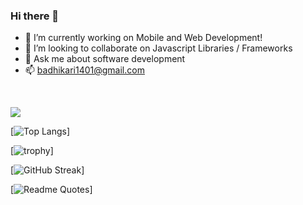 ### Hi there 👋

- 🔭 I’m currently working on Mobile and Web Development!
- 👯 I’m looking to collaborate on Javascript Libraries / Frameworks
- 💬 Ask me about software development
- 📫 badhikari1401@gmail.com

<br/>


![](https://github-profile-summary-cards.vercel.app/api/cards/profile-details?username=Bibhav1401&theme=vue)

[![Top Langs](https://github-readme-stats.vercel.app/api/top-langs/?username=Bibhav1401&layout=compact)]

[![trophy](https://github-profile-trophy.vercel.app/?username=Bibhav1401)]

[![GitHub Streak](https://github-readme-streak-stats.herokuapp.com/?user=Bibhav1401)]

[![Readme Quotes](https://quotes-github-readme.vercel.app/api?type=horizontal)]
